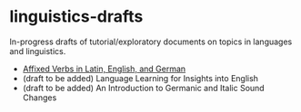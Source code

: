 # linguistics-drafts

In-progress drafts of tutorial/exploratory documents on topics in languages and linguistics.

- [Affixed Verbs in Latin, English, and German](https://jnfischer.github.io/linguistics-drafts/affixed-verbs.md.html)
- (draft to be added) Language Learning for Insights into English
- (draft to be added) An Introduction to Germanic and Italic Sound Changes
